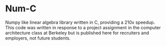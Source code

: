 # Num-C

Numpy like linear algebra library written in C, providing a 210x speedup. This code was written in response to a project assignment in the computer architecture class at Berkeley but is published here for recruiters and employers, not future students.
